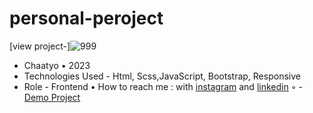 # personal-peroject
[view project-]![999](https://user-images.githubusercontent.com/120955025/217543153-f4d9519e-ab60-4b3f-9708-18284b50b37b.png)
- Chaatyo • 2023
- Technologies Used - Html, Scss,JavaScript, Bootstrap, Responsive  
- Role - Frontend
• How to reach me : with [instagram](https://www.instagram.com/alinikseresht_web) and [linkedin](https://www.linkedin.com/in/alinikseresht)
 ◦ - [Demo Project](https://alinikseresht.github.io/personal-peroject/)
